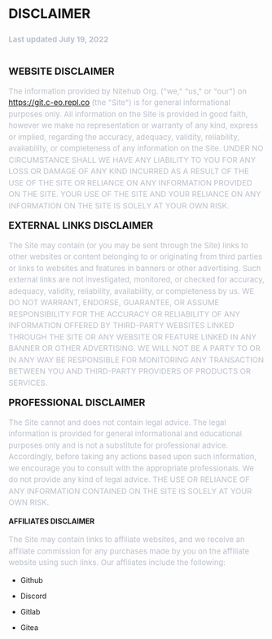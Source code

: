<div><div align="center" class="MsoNormal" data-custom-class="title" style="text-align: left; line-height: 1.5;"><a name="_4r5vko5di6yg"></a><strong><span style="line-height: 150%; font-size: 26px;">DISCLAIMER</span></strong></div><div align="center" class="MsoNormal" style="text-align:center;line-height:150%;"><a name="_l2jmcqu2bv4x"></a></div><div align="center" class="MsoNormal" data-custom-class="subtitle" style="text-align: left; line-height: 150%;"><br></div><div align="center" class="MsoNormal" data-custom-class="subtitle" style="text-align: left; line-height: 150%;"><span style="color: #BBC0CA; font-size: 15px; text-align: justify;"><strong>Last updated&nbsp;</strong><bdt class="block-container question question-in-editor" data-id="f06b270d-4b70-bc53-bef4-2d8996dff70b" data-type="question"><strong>July 19, 2022</strong></bdt></span></div><div class="MsoNormal" style="text-align: justify; line-height: 1.5;"><br></div><div class="MsoNormal" style="text-align: justify; line-height: 1.5;"><br></div><div class="MsoNormal" data-custom-class="heading_1"><a name="_xs0r05tcjblb"></a><strong><span style="line-height: 115%; font-size: 19px;">WEBSITE DISCLAIMER</span></strong></div></div><div style="line-height: 1.2;"><br></div><div><div class="MsoNormal" data-custom-class="body_text" style="line-height: 1.5;"><span style="color: #BBC0CA; font-size: 15px;">The information provided by <bdt class="block-container question question-in-editor" data-id="1e91c6ac-db3b-ab40-09dc-333e7d471e6c" data-type="question">Nitehub Org.</bdt> (<bdt class="block-component"></bdt>"we," "us," or "our"<bdt class="statement-end-if-in-editor"></bdt>) on <bdt class="block-component"></bdt><bdt class="question"><a href="https://git.c-eo.repl.co" target="_blank" data-custom-class="link">https://git.c-eo.repl.co</a></bdt> (the <bdt class="block-component"></bdt>"Site"<bdt class="statement-end-if-in-editor"></bdt>)<bdt class="block-component"></bdt> is for general informational purposes only. All information on <span style="color: #BBC0CA; font-size: 15px;"><bdt class="block-component"></bdt>the Site<bdt class="block-component"></bdt></span> is provided in good faith, however we make no representation or warranty of any kind, express or implied, regarding the accuracy, adequacy, validity, reliability, availability, or completeness of any information on <span style="color: #BBC0CA; font-size: 15px;"><span style="color: #BBC0CA; font-size: 15px;"><bdt class="block-component"></bdt>the Site<bdt class="block-component"></bdt></span></span>. UNDER NO CIRCUMSTANCE SHALL WE HAVE ANY LIABILITY TO YOU FOR ANY LOSS OR DAMAGE OF ANY KIND INCURRED AS A RESULT OF THE USE OF <span style="color: #BBC0CA; font-size: 15px;"><span style="color: #BBC0CA; font-size: 15px;"><bdt class="block-component"></bdt>THE SITE<bdt class="block-component"></bdt></span></span> OR RELIANCE ON ANY INFORMATION PROVIDED ON <span style="color: #BBC0CA; font-size: 15px;"><span style="color: #BBC0CA; font-size: 15px;"><span style="color: #BBC0CA; font-size: 15px;"><bdt class="block-component"></bdt>THE SITE<bdt class="block-component"></bdt></span></span></span>. YOUR USE OF <span style="color: #BBC0CA; font-size: 15px;"><span style="color: #BBC0CA; font-size: 15px;"><span style="color: #BBC0CA; font-size: 15px;"><bdt class="block-component"></bdt>THE SITE<bdt class="block-component"></bdt></span></span></span> AND YOUR RELIANCE ON ANY INFORMATION ON <span style="color: #BBC0CA; font-size: 15px;"><span style="color: #BBC0CA; font-size: 15px;"><span style="color: #BBC0CA; font-size: 15px;"><bdt class="block-component"></bdt>THE SITE<bdt class="block-component"></bdt></span></span></span> IS SOLELY AT YOUR OWN RISK.</span></div></div><div style="line-height: 1.2;"><br></div><div><div class="MsoNormal"><a name="_x1u8x12nt00e"></a></div><bdt class="block-container if" data-type="if" id="25d6783f-eaa7-3465-7bd8-31e107cc0931"><bdt data-type="conditional-block"><bdt class="block-component" data-record-question-key="external_disclaimer_option" data-type="statement"></bdt><bdt data-type="body"><div class="MsoNormal" data-custom-class="heading_1"><strong><span style="line-height: 115%; font-size: 19px;">EXTERNAL LINKS
DISCLAIMER<br></span></strong></div></bdt></bdt></bdt></div><div style="line-height: 1.2;"><br></div><div><bdt class="block-container if" data-type="if"><bdt data-type="conditional-block"><bdt data-type="body"><div class="MsoNormal" data-custom-class="body_text" style="line-height: 1.5;"><span style="color: #BBC0CA; font-size: 15px;"><span style="color: #BBC0CA; font-size: 15px;"><bdt class="block-component"></bdt>The Site<bdt class="block-component"></bdt></span></span><span style="font-size: 15px;"><span style="color: #BBC0CA;">&nbsp;may contain (or you may be sent through <span style="color: #BBC0CA; font-size: 15px;"><span style="color: #BBC0CA; font-size: 15px;"><bdt class="block-component"></bdt>the Site<bdt class="block-component"></bdt></span></span>) links</span></span><span style="color: #BBC0CA; font-size: 15px;">&nbsp;to other
websites or content belonging to or originating from third parties or links to
websites and features in banners or other advertising. Such external links are
not investigated, monitored, or checked for accuracy, adequacy, validity, reliability,
availability, or completeness by us. WE DO NOT WARRANT, ENDORSE, GUARANTEE, OR
ASSUME RESPONSIBILITY FOR THE ACCURACY OR RELIABILITY OF ANY INFORMATION
OFFERED BY THIRD-PARTY WEBSITES LINKED THROUGH THE SITE OR ANY WEBSITE OR
FEATURE LINKED IN ANY BANNER OR OTHER ADVERTISING. WE WILL NOT BE A PARTY TO OR
IN ANY WAY BE RESPONSIBLE FOR MONITORING ANY TRANSACTION BETWEEN YOU AND THIRD-PARTY PROVIDERS OF PRODUCTS OR SERVICES.</span></div></bdt></bdt></bdt></div><div style="line-height: 1.2;"><br></div><div><bdt class="block-container if" data-type="if"><bdt class="statement-end-if-in-editor" data-type="close"></bdt></bdt><div class="MsoNormal"><a name="_wfmrqujylbbj"></a></div><bdt class="block-container if" data-type="if" id="098cd9ba-027e-0afb-ec22-41e16cb68d79"><bdt data-type="conditional-block"><bdt class="block-component" data-record-question-key="professional_disclaimer_option" data-type="statement"></bdt><bdt data-type="body"><div class="MsoNormal" data-custom-class="heading_1"><strong><span style="line-height: 115%; font-size: 19px;">PROFESSIONAL DISCLAIMER</span></strong></div></bdt></bdt></bdt></div><div style="line-height: 1.2;"><br></div><div><bdt class="block-container if" data-type="if"><bdt data-type="conditional-block"><bdt data-type="body"><div class="MsoNormal" data-custom-class="body_text" style="line-height: 1.5;"><span style="color: #BBC0CA; font-size: 15px;"><bdt class="block-component"></bdt>The Site cannot and does not contain <bdt class="block-container question question-in-editor" data-id="7744aaea-18c2-bcb8-7b80-f395643dfc29" data-type="question">legal</bdt> advice. The <bdt class="block-container question question-in-editor" data-id="89301322-2416-ef87-b4e0-ed76500d68ee" data-type="question">legal</bdt> information is provided for general informational and educational purposes only and is not a substitute for professional advice. Accordingly, before taking any actions based upon such information, we encourage you to consult with the appropriate professionals. We do not provide any kind of <bdt class="block-container question question-in-editor" data-id="019392d9-ec21-89ec-6801-8fc62f11838c" data-type="question">legal</bdt> advice.<bdt class="statement-end-if-in-editor"></bdt> THE USE OR RELIANCE OF ANY INFORMATION CONTAINED ON <span style="color: #BBC0CA; font-size: 15px;"><span style="color: #BBC0CA; font-size: 15px;"><span style="color: #BBC0CA; font-size: 15px;"><bdt class="block-component"></bdt>THE SITE<bdt class="block-component"></bdt></span></span></span> IS SOLELY AT YOUR OWN RISK.</span></div></bdt></bdt></bdt></div><div style="line-height: 1.2;"><br></div><div><bdt class="block-container if" data-type="if"><bdt class="statement-end-if-in-editor" data-type="close"></bdt></bdt></div><div><bdt class="block-component"></bdt></div><div data-custom-class="heading_1"><strong>AFFILIATES DISCLAIMER</strong></div><div style="line-height: 1.2;"><br></div><div class="MsoNormal" data-custom-class="body_text" style="line-height: 1.5;"><span style="color: #BBC0CA; font-size: 15px;"><span style="color: #BBC0CA; font-size: 15px;"><bdt class="block-component"></bdt>The Site<bdt class="block-component"></bdt></span></span><span style="color: #BBC0CA; font-size: 15px;">&nbsp;may contain links to affiliate websites, and we receive an affiliate commission for any purchases made by you on the affiliate website using such links. <bdt class="block-component"></bdt>Our affiliates include the following:<bdt class="statement-end-if-in-editor"></bdt></span></div><div data-custom-class="body_text"><bdt class="block-component"></bdt><bdt class="forloop-component"></bdt></div><ul><li data-custom-class="body_text"><bdt class="question">Github</bdt></li></ul><div><bdt class="forloop-component"></bdt></div><ul><li data-custom-class="body_text"><bdt class="question">Discord</bdt></li></ul><div><bdt class="forloop-component"></bdt></div><ul><li data-custom-class="body_text"><bdt class="question">Gitlab</bdt></li></ul><div><bdt class="forloop-component"></bdt></div><ul><li data-custom-class="body_text"><bdt class="question">Gitea</bdt></li></ul><div><bdt class="forloop-component"></bdt></div><div data-custom-class="body_text"><bdt class="else-block"><bdt class="statement-end-if-in-editor"></bdt></bdt></div><div><bdt data-type="conditional-block" style="text-align: start;"><bdt data-type="body"><div class="MsoNormal"><bdt class="block-component"></bdt></div>